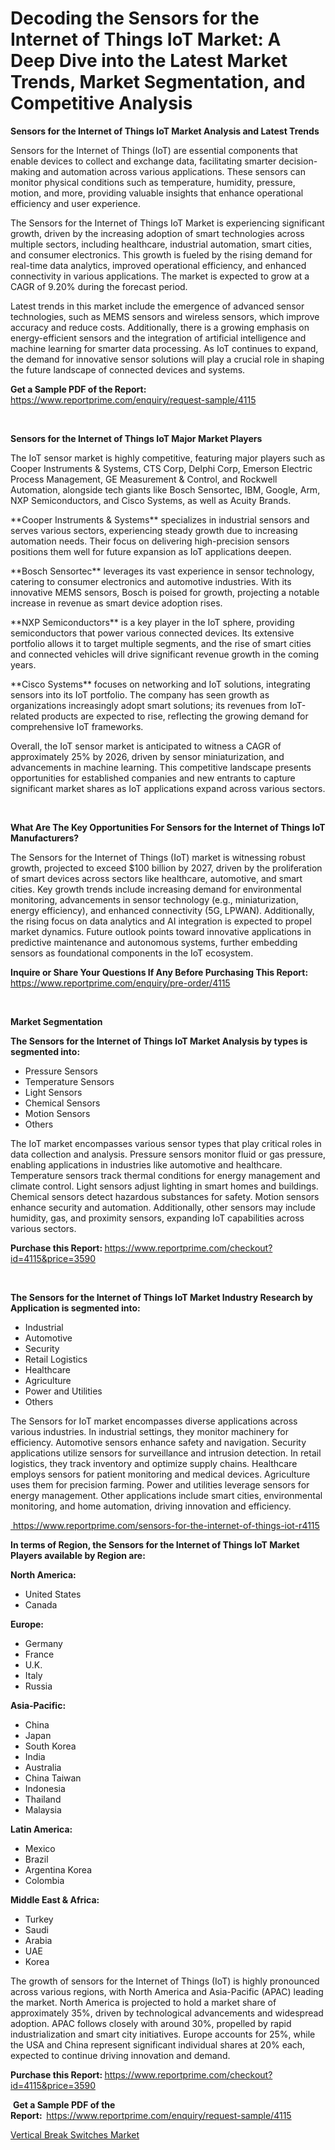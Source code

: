 <p><h1>Decoding the Sensors for the Internet of Things IoT Market: A Deep Dive into the Latest Market Trends, Market Segmentation, and Competitive Analysis</h1></p><p><strong>Sensors for the Internet of Things IoT Market Analysis and Latest Trends</strong></p>
<p><p>Sensors for the Internet of Things (IoT) are essential components that enable devices to collect and exchange data, facilitating smarter decision-making and automation across various applications. These sensors can monitor physical conditions such as temperature, humidity, pressure, motion, and more, providing valuable insights that enhance operational efficiency and user experience.</p><p>The Sensors for the Internet of Things IoT Market is experiencing significant growth, driven by the increasing adoption of smart technologies across multiple sectors, including healthcare, industrial automation, smart cities, and consumer electronics. This growth is fueled by the rising demand for real-time data analytics, improved operational efficiency, and enhanced connectivity in various applications. The market is expected to grow at a CAGR of 9.20% during the forecast period.</p><p>Latest trends in this market include the emergence of advanced sensor technologies, such as MEMS sensors and wireless sensors, which improve accuracy and reduce costs. Additionally, there is a growing emphasis on energy-efficient sensors and the integration of artificial intelligence and machine learning for smarter data processing. As IoT continues to expand, the demand for innovative sensor solutions will play a crucial role in shaping the future landscape of connected devices and systems.</p></p>
<p><strong>Get a Sample PDF of the Report:&nbsp;</strong> <a href="https://www.reportprime.com/enquiry/request-sample/4115?utm_campaign=3508&utm_medium=2&utm_source=Github&utm_content=ia&utm_term=18032025&utm_id=sensors-for-the-internet-of-things-iot">https://www.reportprime.com/enquiry/request-sample/4115</a></p>
<p>&nbsp;</p>
<p><strong>Sensors for the Internet of Things IoT Major Market Players</strong></p>
<p><p>The IoT sensor market is highly competitive, featuring major players such as Cooper Instruments & Systems, CTS Corp, Delphi Corp, Emerson Electric Process Management, GE Measurement & Control, and Rockwell Automation, alongside tech giants like Bosch Sensortec, IBM, Google, Arm, NXP Semiconductors, and Cisco Systems, as well as Acuity Brands.</p><p>**Cooper Instruments & Systems** specializes in industrial sensors and serves various sectors, experiencing steady growth due to increasing automation needs. Their focus on delivering high-precision sensors positions them well for future expansion as IoT applications deepen.</p><p>**Bosch Sensortec** leverages its vast experience in sensor technology, catering to consumer electronics and automotive industries. With its innovative MEMS sensors, Bosch is poised for growth, projecting a notable increase in revenue as smart device adoption rises.</p><p>**NXP Semiconductors** is a key player in the IoT sphere, providing semiconductors that power various connected devices. Its extensive portfolio allows it to target multiple segments, and the rise of smart cities and connected vehicles will drive significant revenue growth in the coming years.</p><p>**Cisco Systems** focuses on networking and IoT solutions, integrating sensors into its IoT portfolio. The company has seen growth as organizations increasingly adopt smart solutions; its revenues from IoT-related products are expected to rise, reflecting the growing demand for comprehensive IoT frameworks.</p><p>Overall, the IoT sensor market is anticipated to witness a CAGR of approximately 25% by 2026, driven by sensor miniaturization, and advancements in machine learning. This competitive landscape presents opportunities for established companies and new entrants to capture significant market shares as IoT applications expand across various sectors.</p></p>
<p>&nbsp;</p>
<p><strong>What Are The Key Opportunities For Sensors for the Internet of Things IoT Manufacturers?</strong></p>
<p><p>The Sensors for the Internet of Things (IoT) market is witnessing robust growth, projected to exceed $100 billion by 2027, driven by the proliferation of smart devices across sectors like healthcare, automotive, and smart cities. Key growth trends include increasing demand for environmental monitoring, advancements in sensor technology (e.g., miniaturization, energy efficiency), and enhanced connectivity (5G, LPWAN). Additionally, the rising focus on data analytics and AI integration is expected to propel market dynamics. Future outlook points toward innovative applications in predictive maintenance and autonomous systems, further embedding sensors as foundational components in the IoT ecosystem.</p></p>
<p><strong>Inquire or Share Your Questions If Any Before Purchasing This Report:</strong> <a href="https://www.reportprime.com/enquiry/pre-order/4115?utm_campaign=3508&utm_medium=2&utm_source=Github&utm_content=ia&utm_term=18032025&utm_id=sensors-for-the-internet-of-things-iot">https://www.reportprime.com/enquiry/pre-order/4115</a></p>
<p>&nbsp;</p>
<p><strong>Market Segmentation</strong></p>
<p><strong>The Sensors for the Internet of Things IoT Market Analysis by types is segmented into:</strong></p>
<p><ul><li>Pressure Sensors</li><li>Temperature Sensors</li><li>Light Sensors</li><li>Chemical Sensors</li><li>Motion Sensors</li><li>Others</li></ul></p>
<p><p>The IoT market encompasses various sensor types that play critical roles in data collection and analysis. Pressure sensors monitor fluid or gas pressure, enabling applications in industries like automotive and healthcare. Temperature sensors track thermal conditions for energy management and climate control. Light sensors adjust lighting in smart homes and buildings. Chemical sensors detect hazardous substances for safety. Motion sensors enhance security and automation. Additionally, other sensors may include humidity, gas, and proximity sensors, expanding IoT capabilities across various sectors.</p></p>
<p><strong>Purchase this Report:&nbsp;</strong><a href="https://www.reportprime.com/checkout?id=4115&price=3590&utm_campaign=3508&utm_medium=2&utm_source=Github&utm_content=ia&utm_term=18032025&utm_id=sensors-for-the-internet-of-things-iot">https://www.reportprime.com/checkout?id=4115&price=3590</a></p>
<p>&nbsp;</p>
<p><strong>The Sensors for the Internet of Things IoT Market Industry Research by Application is segmented into:</strong></p>
<p><ul><li>Industrial</li><li>Automotive</li><li>Security</li><li>Retail Logistics</li><li>Healthcare</li><li>Agriculture</li><li>Power and Utilities</li><li>Others</li></ul></p>
<p><p>The Sensors for IoT market encompasses diverse applications across various industries. In industrial settings, they monitor machinery for efficiency. Automotive sensors enhance safety and navigation. Security applications utilize sensors for surveillance and intrusion detection. In retail logistics, they track inventory and optimize supply chains. Healthcare employs sensors for patient monitoring and medical devices. Agriculture uses them for precision farming. Power and utilities leverage sensors for energy management. Other applications include smart cities, environmental monitoring, and home automation, driving innovation and efficiency.</p></p>
<p><a href="https://www.reportprime.com/sensors-for-the-internet-of-things-iot-r4115?utm_campaign=3508&utm_medium=2&utm_source=Github&utm_content=ia&utm_term=18032025&utm_id=sensors-for-the-internet-of-things-iot">&nbsp;https://www.reportprime.com/sensors-for-the-internet-of-things-iot-r4115</a></p>
<p><strong>In terms of Region, the Sensors for the Internet of Things IoT Market Players available by Region are:</strong></p>
<p>
    <p> <strong> North America: </strong>
        <ul>
            <li>United States</li>
            <li>Canada</li>
        </ul>
        </p> 
    <p> <strong> Europe: </strong>
        <ul>
            <li>Germany</li>
            <li>France</li>
            <li>U.K.</li>
            <li>Italy</li>
            <li>Russia</li>
        </ul>
        </p> 
    <p> <strong> Asia-Pacific: </strong>
        <ul>
            <li>China</li>
            <li>Japan</li>
            <li>South Korea</li>
            <li>India</li>
            <li>Australia</li>
            <li>China Taiwan</li>
            <li>Indonesia</li>
            <li>Thailand</li>
            <li>Malaysia</li>
        </ul>
        </p> 
    <p> <strong> Latin America: </strong>
        <ul>
            <li>Mexico</li>
            <li>Brazil</li>
            <li>Argentina Korea</li>
            <li>Colombia</li>
        </ul>
        </p> 
    <p> <strong> Middle East & Africa: </strong>
        <ul>
            <li>Turkey</li>
            <li>Saudi</li>
            <li>Arabia</li>
            <li>UAE</li>
            <li>Korea</li>
        </ul>
    </p>
    </p>
<p><p>The growth of sensors for the Internet of Things (IoT) is highly pronounced across various regions, with North America and Asia-Pacific (APAC) leading the market. North America is projected to hold a market share of approximately 35%, driven by technological advancements and widespread adoption. APAC follows closely with around 30%, propelled by rapid industrialization and smart city initiatives. Europe accounts for 25%, while the USA and China represent significant individual shares at 20% each, expected to continue driving innovation and demand.</p></p>
<p><strong>Purchase this Report: </strong><a href="https://www.reportprime.com/checkout?id=4115&price=3590&utm_campaign=3508&utm_medium=2&utm_source=Github&utm_content=ia&utm_term=18032025&utm_id=sensors-for-the-internet-of-things-iot">https://www.reportprime.com/checkout?id=4115&price=3590</a></p>
<p>&nbsp;<strong>Get a Sample PDF of the Report:&nbsp;&nbsp;</strong><a href="https://www.reportprime.com/enquiry/request-sample/4115?utm_campaign=3508&utm_medium=2&utm_source=Github&utm_content=ia&utm_term=18032025&utm_id=sensors-for-the-internet-of-things-iot">https://www.reportprime.com/enquiry/request-sample/4115</a></p>
<p><strong></strong></p>
<p><p><a href="https://github.com/bulkagumanvv/Market-Research-Report-List-1/blob/main/vertical-break-switches-market.md?utm_campaign=3508&utm_medium=2&utm_source=Github&utm_content=ia&utm_term=18032025&utm_id=sensors-for-the-internet-of-things-iot">Vertical Break Switches Market</a></p></p>